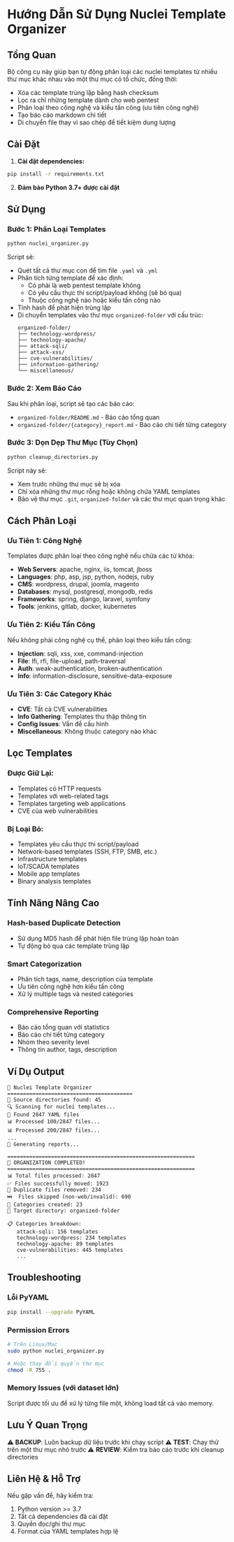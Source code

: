 # Hướng Dẫn Sử Dụng Nuclei Template Organizer

## Tổng Quan

Bộ công cụ này giúp bạn tự động phân loại các nuclei templates từ nhiều thư mục khác nhau vào một thư mục có tổ chức, đồng thời:
- Xóa các template trùng lặp bằng hash checksum
- Lọc ra chỉ những template dành cho web pentest
- Phân loại theo công nghệ và kiểu tấn công (ưu tiên công nghệ)
- Tạo báo cáo markdown chi tiết
- Di chuyển file thay vì sao chép để tiết kiệm dung lượng

## Cài Đặt

1. **Cài đặt dependencies:**
```bash
pip install -r requirements.txt
```

2. **Đảm bảo Python 3.7+ được cài đặt**

## Sử Dụng

### Bước 1: Phân Loại Templates

```bash
python nuclei_organizer.py
```

Script sẽ:
- Quét tất cả thư mục con để tìm file `.yaml` và `.yml`
- Phân tích từng template để xác định:
  - Có phải là web pentest template không
  - Có yêu cầu thực thi script/payload không (sẽ bỏ qua)
  - Thuộc công nghệ nào hoặc kiểu tấn công nào
- Tính hash để phát hiện trùng lặp
- Di chuyển templates vào thư mục `organized-folder` với cấu trúc:
  ```
  organized-folder/
  ├── technology-wordpress/
  ├── technology-apache/
  ├── attack-sqli/
  ├── attack-xss/
  ├── cve-vulnerabilities/
  ├── information-gathering/
  └── miscellaneous/
  ```

### Bước 2: Xem Báo Cáo

Sau khi phân loại, script sẽ tạo các báo cáo:
- `organized-folder/README.md` - Báo cáo tổng quan
- `organized-folder/{category}_report.md` - Báo cáo chi tiết từng category

### Bước 3: Dọn Dẹp Thư Mục (Tùy Chọn)

```bash
python cleanup_directories.py
```

Script này sẽ:
- Xem trước những thư mục sẽ bị xóa
- Chỉ xóa những thư mục rỗng hoặc không chứa YAML templates
- Bảo vệ thư mục `.git`, `organized-folder` và các thư mục quan trọng khác

## Cách Phân Loại

### Ưu Tiên 1: Công Nghệ
Templates được phân loại theo công nghệ nếu chứa các từ khóa:
- **Web Servers**: apache, nginx, iis, tomcat, jboss
- **Languages**: php, asp, jsp, python, nodejs, ruby
- **CMS**: wordpress, drupal, joomla, magento
- **Databases**: mysql, postgresql, mongodb, redis
- **Frameworks**: spring, django, laravel, symfony
- **Tools**: jenkins, gitlab, docker, kubernetes

### Ưu Tiên 2: Kiểu Tấn Công  
Nếu không phải công nghệ cụ thể, phân loại theo kiểu tấn công:
- **Injection**: sqli, xss, xxe, command-injection
- **File**: lfi, rfi, file-upload, path-traversal
- **Auth**: weak-authentication, broken-authentication
- **Info**: information-disclosure, sensitive-data-exposure

### Ưu Tiên 3: Các Category Khác
- **CVE**: Tất cả CVE vulnerabilities
- **Info Gathering**: Templates thu thập thông tin
- **Config Issues**: Vấn đề cấu hình
- **Miscellaneous**: Không thuộc category nào khác

## Lọc Templates

### Được Giữ Lại:
- Templates có HTTP requests
- Templates với web-related tags
- Templates targeting web applications
- CVE của web vulnerabilities

### Bị Loại Bỏ:
- Templates yêu cầu thực thi script/payload
- Network-based templates (SSH, FTP, SMB, etc.)
- Infrastructure templates
- IoT/SCADA templates  
- Mobile app templates
- Binary analysis templates

## Tính Năng Nâng Cao

### Hash-based Duplicate Detection
- Sử dụng MD5 hash để phát hiện file trùng lặp hoàn toàn
- Tự động bỏ qua các template trùng lặp

### Smart Categorization
- Phân tích tags, name, description của template
- Ưu tiên công nghệ hơn kiểu tấn công
- Xử lý multiple tags và nested categories

### Comprehensive Reporting
- Báo cáo tổng quan với statistics
- Báo cáo chi tiết từng category
- Nhóm theo severity level
- Thông tin author, tags, description

## Ví Dụ Output

```
🚀 Nuclei Template Organizer
========================================
📂 Source directories found: 45
🔍 Scanning for nuclei templates...
📁 Found 2847 YAML files
📊 Processed 100/2847 files...
📊 Processed 200/2847 files...
...
📝 Generating reports...

============================================================
🎉 ORGANIZATION COMPLETED!
============================================================
📊 Total files processed: 2847
✅ Files successfully moved: 1923  
🔄 Duplicate files removed: 234
⏭️  Files skipped (non-web/invalid): 690
📁 Categories created: 23
📝 Target directory: organized-folder

📋 Categories breakdown:
   attack-sqli: 156 templates
   technology-wordpress: 234 templates
   technology-apache: 89 templates
   cve-vulnerabilities: 445 templates
   ...
```

## Troubleshooting

### Lỗi PyYAML
```bash
pip install --upgrade PyYAML
```

### Permission Errors
```bash
# Trên Linux/Mac
sudo python nuclei_organizer.py

# Hoặc thay đổi quyền thư mục
chmod -R 755 .
```

### Memory Issues (với dataset lớn)
Script được tối ưu để xử lý từng file một, không load tất cả vào memory.

## Lưu Ý Quan Trọng

⚠️ **BACKUP**: Luôn backup dữ liệu trước khi chạy script
⚠️ **TEST**: Chạy thử trên một thư mục nhỏ trước
⚠️ **REVIEW**: Kiểm tra báo cáo trước khi cleanup directories

## Liên Hệ & Hỗ Trợ

Nếu gặp vấn đề, hãy kiểm tra:
1. Python version >= 3.7
2. Tất cả dependencies đã cài đặt
3. Quyền đọc/ghi thư mục
4. Format của YAML templates hợp lệ 